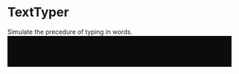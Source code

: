 # TextTyper
Simulate the precedure of typing in words.  
![](https://github.com/bac0id/TextTyper/blob/master/demo.gif?raw=true)

